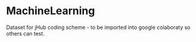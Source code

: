 # MachineLearning

Dataset for jHub coding scheme - to be imported into google colaboraty so others can test.
